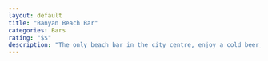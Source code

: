```yaml
---
layout: default
title: "Banyan Beach Bar"
categories: Bars
rating: "$$"
description: "The only beach bar in the city centre, enjoy a cold beer, wine or fantastic cocktail with some delicious beef sliders. Located at Fatumaru Bay, next to Chantillys. Tel: 7114689"
---
```

